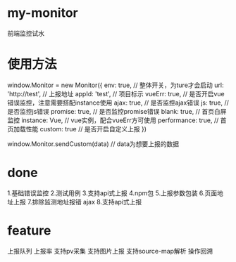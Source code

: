 # my-monitor
前端监控试水

# 使用方法
window.Monitor = new Monitor({
  env: true,                    // 整体开关，为ture才会启动
  url: 'http://test',           // 上报地址
  appId: 'test',                // 项目标示
  vueErr: true,                 // 是否开启vue错误监控，注意需要搭配instance使用
  ajax: true,                   // 是否监控ajax错误
  js: true,                     // 是否监控js错误
  promise: true,                // 是否监控promise错误
  blank: true,                  // 首页白屏监控
  instance: Vue,                // vue实例，配合vueErr方可使用
  performance: true,            // 首页加载性能
  custom: true                  // 是否开启自定义上报
})

window.Monitor.sendCustom(data) // data为想要上报的数据


# done
1.基础错误监控
2.测试用例
3.支持api式上报
4.npm包
5.上报参数包装
6.页面地址上报
7.排除监测地址报错 ajax
8.支持api式上报

# feature
上报队列
上报率
支持pv采集
支持图片上报
支持source-map解析
操作回溯